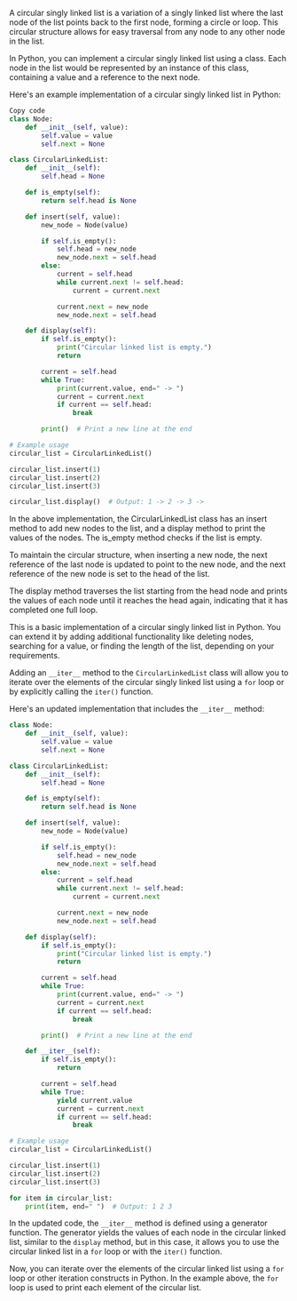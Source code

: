 A circular singly linked list is a variation of a singly linked list where the last node of the list points back to the first node, forming a circle or loop. This circular structure allows for easy traversal from any node to any other node in the list.

In Python, you can implement a circular singly linked list using a class. Each node in the list would be represented by an instance of this class, containing a value and a reference to the next node.

Here's an example implementation of a circular singly linked list in Python:

```python
Copy code
class Node:
    def __init__(self, value):
        self.value = value
        self.next = None

class CircularLinkedList:
    def __init__(self):
        self.head = None

    def is_empty(self):
        return self.head is None

    def insert(self, value):
        new_node = Node(value)

        if self.is_empty():
            self.head = new_node
            new_node.next = self.head
        else:
            current = self.head
            while current.next != self.head:
                current = current.next

            current.next = new_node
            new_node.next = self.head

    def display(self):
        if self.is_empty():
            print("Circular linked list is empty.")
            return

        current = self.head
        while True:
            print(current.value, end=" -> ")
            current = current.next
            if current == self.head:
                break

        print()  # Print a new line at the end

# Example usage
circular_list = CircularLinkedList()

circular_list.insert(1)
circular_list.insert(2)
circular_list.insert(3)

circular_list.display()  # Output: 1 -> 2 -> 3 ->
```
In the above implementation, the CircularLinkedList class has an insert method to add new nodes to the list, and a display method to print the values of the nodes. The is_empty method checks if the list is empty.

To maintain the circular structure, when inserting a new node, the next reference of the last node is updated to point to the new node, and the next reference of the new node is set to the head of the list.

The display method traverses the list starting from the head node and prints the values of each node until it reaches the head again, indicating that it has completed one full loop.

This is a basic implementation of a circular singly linked list in Python. You can extend it by adding additional functionality like deleting nodes, searching for a value, or finding the length of the list, depending on your requirements.

Adding an `__iter__` method to the `CircularLinkedList` class will allow you to iterate over the elements of the circular singly linked list using a `for` loop or by explicitly calling the `iter()` function.

Here's an updated implementation that includes the `__iter__` method:

```python
class Node:
    def __init__(self, value):
        self.value = value
        self.next = None

class CircularLinkedList:
    def __init__(self):
        self.head = None

    def is_empty(self):
        return self.head is None

    def insert(self, value):
        new_node = Node(value)

        if self.is_empty():
            self.head = new_node
            new_node.next = self.head
        else:
            current = self.head
            while current.next != self.head:
                current = current.next

            current.next = new_node
            new_node.next = self.head

    def display(self):
        if self.is_empty():
            print("Circular linked list is empty.")
            return

        current = self.head
        while True:
            print(current.value, end=" -> ")
            current = current.next
            if current == self.head:
                break

        print()  # Print a new line at the end

    def __iter__(self):
        if self.is_empty():
            return

        current = self.head
        while True:
            yield current.value
            current = current.next
            if current == self.head:
                break

# Example usage
circular_list = CircularLinkedList()

circular_list.insert(1)
circular_list.insert(2)
circular_list.insert(3)

for item in circular_list:
    print(item, end=" ")  # Output: 1 2 3
```

In the updated code, the `__iter__` method is defined using a generator function. The generator yields the values of each node in the circular linked list, similar to the `display` method, but in this case, it allows you to use the circular linked list in a `for` loop or with the `iter()` function.

Now, you can iterate over the elements of the circular linked list using a `for` loop or other iteration constructs in Python. In the example above, the `for` loop is used to print each element of the circular list.